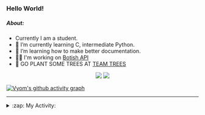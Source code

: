 ### Hello World!

##### About:
- Currently I am a student.
- 🌱 I’m currently learning C, intermediate Python.
- 🌱 I’m learning how to make better documentation.
- 👨‍💻 I'm working on [Botish API](https://github.com/Vyvy-vi/api)
- 🌱 GO PLANT SOME TREES AT [TEAM TREES](https://teamtrees.org/)

<p align="center">
  <a href="https://twitter.com/Vyvy_viM"><img target="_blank" src="https://img.shields.io/badge/twitter%20@Vyvy_viM-0D95E8?style=for-the-badge&logo=twitter&logoColor=white"/></a> 
  <a href="https://vyvy-vi.github.io/portfolio"><img target="_blank" src="https://img.shields.io/badge/-I_love_open_source-green?style=for-the-badge&logo=github&logoColor=black"/></a> 
</p>

[![Vyom's github activity graph](https://activity-graph.herokuapp.com/graph?username=Vyvy-vi)](https://github.com/ashutosh00710/github-readme-activity-graph)

---
<details>
  <summary>:zap: My Activity:</summary>
  
<!--START_SECTION:waka-->
**I'm a Night 🦉** 

```text
🌞 Morning    39 commits     █░░░░░░░░░░░░░░░░░░░░░░░░   6.39% 
🌆 Daytime    146 commits    ██████░░░░░░░░░░░░░░░░░░░   23.93% 
🌃 Evening    209 commits    ████████░░░░░░░░░░░░░░░░░   34.26% 
🌙 Night      216 commits    ████████░░░░░░░░░░░░░░░░░   35.41%

```
📅 **I'm Most Productive on Sunday** 

```text
Monday       63 commits     ██░░░░░░░░░░░░░░░░░░░░░░░   10.33% 
Tuesday      90 commits     ███░░░░░░░░░░░░░░░░░░░░░░   14.75% 
Wednesday    87 commits     ███░░░░░░░░░░░░░░░░░░░░░░   14.26% 
Thursday     74 commits     ███░░░░░░░░░░░░░░░░░░░░░░   12.13% 
Friday       54 commits     ██░░░░░░░░░░░░░░░░░░░░░░░   8.85% 
Saturday     83 commits     ███░░░░░░░░░░░░░░░░░░░░░░   13.61% 
Sunday       159 commits    ██████░░░░░░░░░░░░░░░░░░░   26.07%

```


📊 **This Week I Spent My Time On** 

```text
🔥 Editors: 
Vim                      1 hr 44 mins        █████████████████████████   100.0%

🐱‍💻 Projects: 
commit-your-code-bot     1 hr 15 mins        ██████████████████░░░░░░░   72.93% 
TEC-welcome-bot          25 mins             ██████░░░░░░░░░░░░░░░░░░░   24.19% 
Linkfree                 3 mins              ░░░░░░░░░░░░░░░░░░░░░░░░░   2.88%

```


 Last Updated on 19/11/2021
<!--END_SECTION:waka-->
</details>
